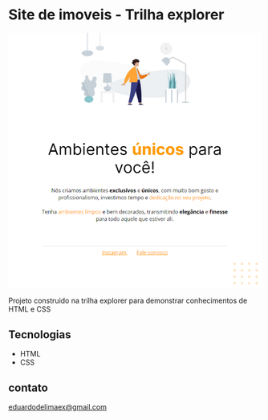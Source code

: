 # Site de imoveis - Trilha explorer

![Preview](./.github/preview.png)


Projeto construido na trilha explorer para demonstrar conhecimentos de HTML e CSS

##  Tecnologias

- HTML
- CSS

## contato

eduardodelimaex@gmail.com